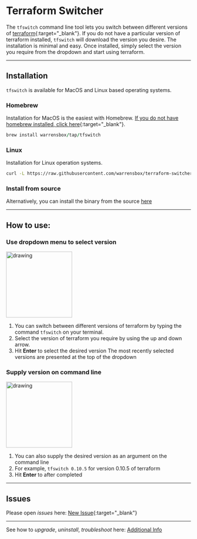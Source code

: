 # Terraform Switcher 

The `tfswitch` command line tool lets you switch between different versions of [terraform](https://www.terraform.io/){:target="_blank"}. 
If you do not have a particular version of terraform installed, `tfswitch` will download the version you desire.
The installation is minimal and easy. 
Once installed, simply select the version you require from the dropdown and start using terraform. 

<hr>

## Installation

`tfswitch` is available for MacOS and Linux based operating systems.

### Homebrew

Installation for MacOS is the easiest with Homebrew. [If you do not have homebrew installed, click here](https://brew.sh/){:target="_blank"}. 


```ruby
brew install warrensbox/tap/tfswitch
```

### Linux

Installation for Linux operation systems.

```sh
curl -L https://raw.githubusercontent.com/warrensbox/terraform-switcher/release/install.sh | bash
```

### Install from source

Alternatively, you can install the binary from the source [here](https://github.com/warrensbox/terraform-switcher/releases) 

<hr>

## How to use:
### Use dropdown menu to select version
<img src="https://s3.us-east-2.amazonaws.com/kepler-images/warrensbox/tfswitch/tfswitch.gif" alt="drawing" style="width: 180px;"/>

1.  You can switch between different versions of terraform by typing the command `tfswitch` on your terminal. 
2.  Select the version of terraform you require by using the up and down arrow.
3.  Hit **Enter** to select the desired version
The most recently selected versions are presented at the top of the dropdown

### Supply version on command line
<img src="https://s3.us-east-2.amazonaws.com/kepler-images/warrensbox/tfswitch/tfswitch-v4.gif" alt="drawing" style="width: 180px;"/>

1. You can also supply the desired version as an argument on the command line
2. For example, `tfswitch 0.10.5` for version 0.10.5 of terraform
3. Hit **Enter** to after completed

<hr>

## Issues

Please open  *issues* here: [New Issue](https://github.com/warrensbox/terraform-switcher/issues){:target="_blank"}

<hr>

See how to *upgrade*, *uninstall*, *troubleshoot* here:
[Additional Info](additional)